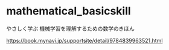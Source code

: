 # mathematical_basicskill

やさしく学ぶ 機械学習を理解するための数学のきほん

https://book.mynavi.jp/supportsite/detail/9784839963521.html

